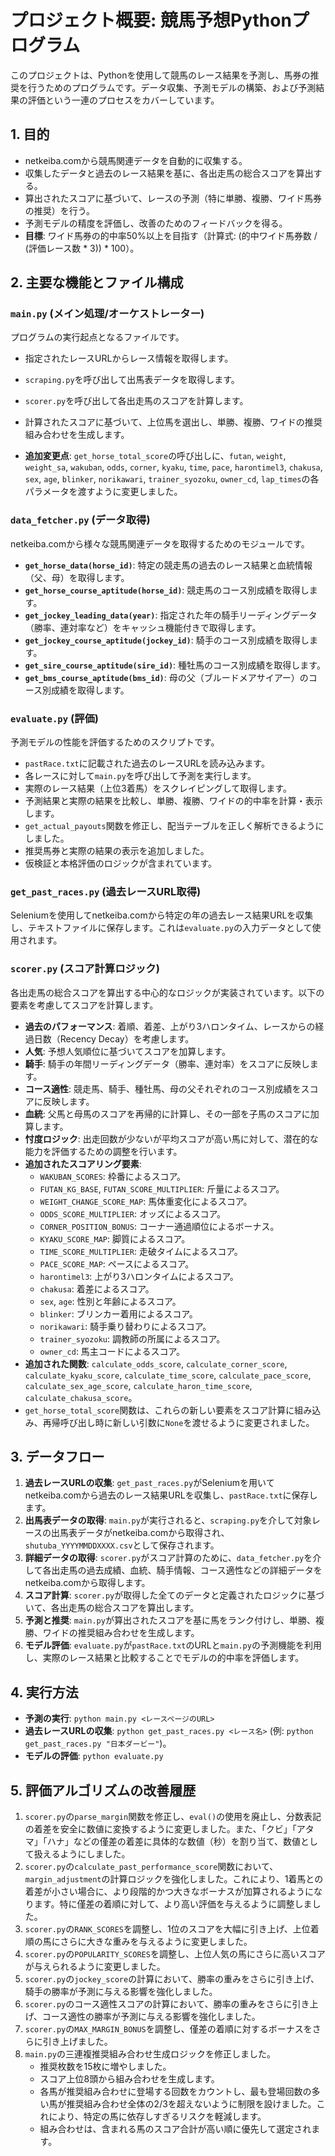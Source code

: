 # プロジェクト概要: 競馬予想Pythonプログラム

このプロジェクトは、Pythonを使用して競馬のレース結果を予測し、馬券の推奨を行うためのプログラムです。データ収集、予測モデルの構築、および予測結果の評価という一連のプロセスをカバーしています。

## 1. 目的

*   netkeiba.comから競馬関連データを自動的に収集する。
*   収集したデータと過去のレース結果を基に、各出走馬の総合スコアを算出する。
*   算出されたスコアに基づいて、レースの予測（特に単勝、複勝、ワイド馬券の推奨）を行う。
*   予測モデルの精度を評価し、改善のためのフィードバックを得る。
*   **目標**: ワイド馬券の的中率50%以上を目指す（計算式: (的中ワイド馬券数 / (評価レース数 * 3)) * 100）。

## 2. 主要な機能とファイル構成

### `main.py` (メイン処理/オーケストレーター)
プログラムの実行起点となるファイルです。
*   指定されたレースURLからレース情報を取得します。
*   `scraping.py`を呼び出して出馬表データを取得します。
*   `scorer.py`を呼び出して各出走馬のスコアを計算します。
*   計算されたスコアに基づいて、上位馬を選出し、単勝、複勝、ワイドの推奨組み合わせを生成します。

*   **追加変更点**: `get_horse_total_score`の呼び出しに、`futan`, `weight`, `weight_sa`, `wakuban`, `odds`, `corner`, `kyaku`, `time`, `pace`, `harontimel3`, `chakusa`, `sex`, `age`, `blinker`, `norikawari`, `trainer_syozoku`, `owner_cd`, `lap_times`の各パラメータを渡すように変更しました。

### `data_fetcher.py` (データ取得)
netkeiba.comから様々な競馬関連データを取得するためのモジュールです。
*   **`get_horse_data(horse_id)`**: 特定の競走馬の過去のレース結果と血統情報（父、母）を取得します。
*   **`get_horse_course_aptitude(horse_id)`**: 競走馬のコース別成績を取得します。
*   **`get_jockey_leading_data(year)`**: 指定された年の騎手リーディングデータ（勝率、連対率など）をキャッシュ機能付きで取得します。
*   **`get_jockey_course_aptitude(jockey_id)`**: 騎手のコース別成績を取得します。
*   **`get_sire_course_aptitude(sire_id)`**: 種牡馬のコース別成績を取得します。
*   **`get_bms_course_aptitude(bms_id)`**: 母の父（ブルードメアサイアー）のコース別成績を取得します。

### `evaluate.py` (評価)
予測モデルの性能を評価するためのスクリプトです。
*   `pastRace.txt`に記載された過去のレースURLを読み込みます。
*   各レースに対して`main.py`を呼び出して予測を実行します。
*   実際のレース結果（上位3着馬）をスクレイピングして取得します。
*   予測結果と実際の結果を比較し、単勝、複勝、ワイドの的中率を計算・表示します。
*   `get_actual_payouts`関数を修正し、配当テーブルを正しく解析できるようにしました。
*   推奨馬券と実際の結果の表示を追加しました。
*   仮検証と本格評価のロジックが含まれています。

### `get_past_races.py` (過去レースURL取得)
Seleniumを使用してnetkeiba.comから特定の年の過去レース結果URLを収集し、テキストファイルに保存します。これは`evaluate.py`の入力データとして使用されます。

### `scorer.py` (スコア計算ロジック)
各出走馬の総合スコアを算出する中心的なロジックが実装されています。以下の要素を考慮してスコアを計算します。
*   **過去のパフォーマンス**: 着順、着差、上がり3ハロンタイム、レースからの経過日数（Recency Decay）を考慮します。
*   **人気**: 予想人気順位に基づいてスコアを加算します。
*   **騎手**: 騎手の年間リーディングデータ（勝率、連対率）をスコアに反映します。
*   **コース適性**: 競走馬、騎手、種牡馬、母の父それぞれのコース別成績をスコアに反映します。
*   **血統**: 父馬と母馬のスコアを再帰的に計算し、その一部を子馬のスコアに加算します。
*   **忖度ロジック**: 出走回数が少ないが平均スコアが高い馬に対して、潜在的な能力を評価するための調整を行います。
*   **追加されたスコアリング要素**:
    *   `WAKUBAN_SCORES`: 枠番によるスコア。
    *   `FUTAN_KG_BASE`, `FUTAN_SCORE_MULTIPLIER`: 斤量によるスコア。
    *   `WEIGHT_CHANGE_SCORE_MAP`: 馬体重変化によるスコア。
    *   `ODDS_SCORE_MULTIPLIER`: オッズによるスコア。
    *   `CORNER_POSITION_BONUS`: コーナー通過順位によるボーナス。
    *   `KYAKU_SCORE_MAP`: 脚質によるスコア。
    *   `TIME_SCORE_MULTIPLIER`: 走破タイムによるスコア。
    *   `PACE_SCORE_MAP`: ペースによるスコア。
    *   `harontimel3`: 上がり3ハロンタイムによるスコア。
    *   `chakusa`: 着差によるスコア。
    *   `sex`, `age`: 性別と年齢によるスコア。
    *   `blinker`: ブリンカー着用によるスコア。
    *   `norikawari`: 騎手乗り替わりによるスコア。
    *   `trainer_syozoku`: 調教師の所属によるスコア。
    *   `owner_cd`: 馬主コードによるスコア。
*   **追加された関数**: `calculate_odds_score`, `calculate_corner_score`, `calculate_kyaku_score`, `calculate_time_score`, `calculate_pace_score`, `calculate_sex_age_score`, `calculate_haron_time_score`, `calculate_chakusa_score`。
*   `get_horse_total_score`関数は、これらの新しい要素をスコア計算に組み込み、再帰呼び出し時に新しい引数に`None`を渡せるように変更されました。

## 3. データフロー

1.  **過去レースURLの収集**: `get_past_races.py`がSeleniumを用いてnetkeiba.comから過去のレース結果URLを収集し、`pastRace.txt`に保存します。
2.  **出馬表データの取得**: `main.py`が実行されると、`scraping.py`を介して対象レースの出馬表データがnetkeiba.comから取得され、`shutuba_YYYYMMDDXXXX.csv`として保存されます。
3.  **詳細データの取得**: `scorer.py`がスコア計算のために、`data_fetcher.py`を介して各出走馬の過去成績、血統、騎手情報、コース適性などの詳細データをnetkeiba.comから取得します。
4.  **スコア計算**: `scorer.py`が取得した全てのデータと定義されたロジックに基づいて、各出走馬の総合スコアを算出します。
5.  **予測と推奨**: `main.py`が算出されたスコアを基に馬をランク付けし、単勝、複勝、ワイドの推奨組み合わせを生成します。
6.  **モデル評価**: `evaluate.py`が`pastRace.txt`のURLと`main.py`の予測機能を利用し、実際のレース結果と比較することでモデルの的中率を評価します。

## 4. 実行方法

*   **予測の実行**: `python main.py <レースページのURL>`
*   **過去レースURLの収集**: `python get_past_races.py <レース名>` (例: `python get_past_races.py "日本ダービー"`)。
*   **モデルの評価**: `python evaluate.py`

## 5. 評価アルゴリズムの改善履歴

1. `scorer.py`の`parse_margin`関数を修正し、`eval()`の使用を廃止し、分数表記の着差を安全に数値に変換するように変更しました。また、「クビ」「アタマ」「ハナ」などの僅差の着差に具体的な数値（秒）を割り当て、数値として扱えるようにしました。
2. `scorer.py`の`calculate_past_performance_score`関数において、`margin_adjustment`の計算ロジックを強化しました。これにより、1着馬との着差が小さい場合に、より段階的かつ大きなボーナスが加算されるようになります。特に僅差の着順に対して、より高い評価を与えるように調整しました。
3. `scorer.py`の`RANK_SCORES`を調整し、1位のスコアを大幅に引き上げ、上位着順の馬にさらに大きな重みを与えるように変更しました。
4. `scorer.py`の`POPULARITY_SCORES`を調整し、上位人気の馬にさらに高いスコアが与えられるように変更しました。
5. `scorer.py`の`jockey_score`の計算において、勝率の重みをさらに引き上げ、騎手の勝率が予測に与える影響を強化しました。
6. `scorer.py`のコース適性スコアの計算において、勝率の重みをさらに引き上げ、コース適性の勝率が予測に与える影響を強化しました。
7. `scorer.py`の`MAX_MARGIN_BONUS`を調整し、僅差の着順に対するボーナスをさらに引き上げました。
8. `main.py`の三連複推奨組み合わせ生成ロジックを修正しました。
    - 推奨枚数を15枚に増やしました。
    - スコア上位8頭から組み合わせを生成します。
    - 各馬が推奨組み合わせに登場する回数をカウントし、最も登場回数の多い馬が推奨組み合わせ全体の2/3を超えないように制限を設けました。これにより、特定の馬に依存しすぎるリスクを軽減します。
    - 組み合わせは、含まれる馬のスコア合計が高い順に優先して選定されます。


